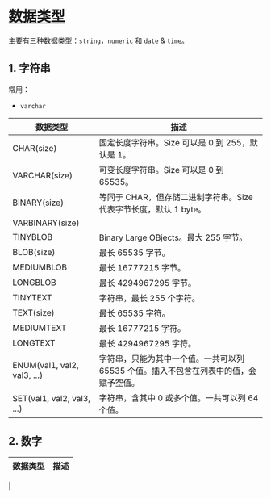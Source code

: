 # [数据类型](https://www.w3schools.com/mysql/mysql_datatypes.asp)

主要有三种数据类型：`string`，`numeric` 和 `date` & `time`。

## 1. 字符串

常用：

- `varchar`

| 数据类型 | 描述 |
| --- | --- |
| CHAR(size) | 固定长度字符串。Size 可以是 0 到 255，默认是 1。|
| VARCHAR(size) | 可变长度字符串。Size 可以是 0 到 65535。|
| BINARY(size) | 等同于 CHAR，但存储二进制字符串。Size 代表字节长度，默认 1 byte。|
| VARBINARY(size) | |
| TINYBLOB | Binary Large OBjects。最大 255 字节。|
| BLOB(size) | 最长 65535 字节。|
| MEDIUMBLOB | 最长 16777215 字节。|
| LONGBLOB | 最长 4294967295 字节。|
| TINYTEXT | 字符串，最长 255 个字符。|
| TEXT(size) | 最长 65535 字符。|
| MEDIUMTEXT | 最长 16777215 字符。|
| LONGTEXT | 最长 4294967295 字符。|
| ENUM(val1, val2, val3, ...) | 字符串，只能为其中一个值。一共可以列 65535 个值。插入不包含在列表中的值，会赋予空值。|
| SET(val1, val2, val3, ...) | 字符串，含其中 0 或多个值。一共可以列 64 个值。|

## 2. 数字

| 数据类型 | 描述 |
| --- | --- |
| 